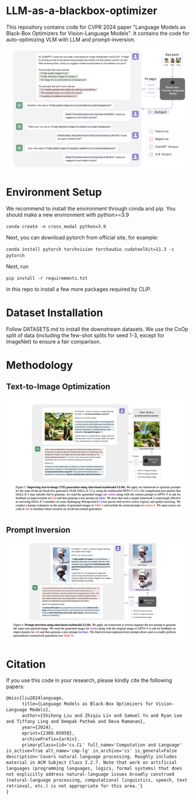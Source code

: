 # LLM-as-a-blackbox-optimizer
This repository contains code for CVPR 2024 paper "Language Models as Black-Box Optimizers for Vision-Language Models". It contains the code for auto-optimizing VLM with LLM and prompt-inversion. 


![My Image Description](pics/Framework.png)

# Environment Setup
We recommend to install the environment through conda and pip. You should make a new environment with python>=3.9

`conda create -n cross_modal python=3.9`

Next, you can download pytorch from official site, for example:

`conda install pytorch torchvision torchaudio cudatoolkit=11.3 -c pytorch`

Next, run 

`pip install -r requirements.txt` 

in this repo to install a few more packages required by CLIP.

# Dataset Installation
Follow DATASETS.md to install the downstream datasets. We use the CoOp split of data (including the few-shot splits for seed 1-3, except for ImageNet) to ensure a fair comparison.

# Methodology
## Text-to-Image Optimization 
![Prompt Inversion Function](pics/Text2Image.png)

## Prompt Inversion
![Prompt Inversion Function](pics/PromptInversion.png)


# Citation

If you use this code in your research, please kindly cite the following papers:
```
@misc{liu2024language,
      title={Language Models as Black-Box Optimizers for Vision-Language Models}, 
      author={Shihong Liu and Zhiqiu Lin and Samuel Yu and Ryan Lee and Tiffany Ling and Deepak Pathak and Deva Ramanan},
      year={2024},
      eprint={2309.05950},
      archivePrefix={arXiv},
      primaryClass={id='cs.CL' full_name='Computation and Language' is_active=True alt_name='cmp-lg' in_archive='cs' is_general=False description='Covers natural language processing. Roughly includes material in ACM Subject Class I.2.7. Note that work on artificial languages (programming languages, logics, formal systems) that does not explicitly address natural-language issues broadly construed (natural-language processing, computational linguistics, speech, text retrieval, etc.) is not appropriate for this area.'}
}
```





